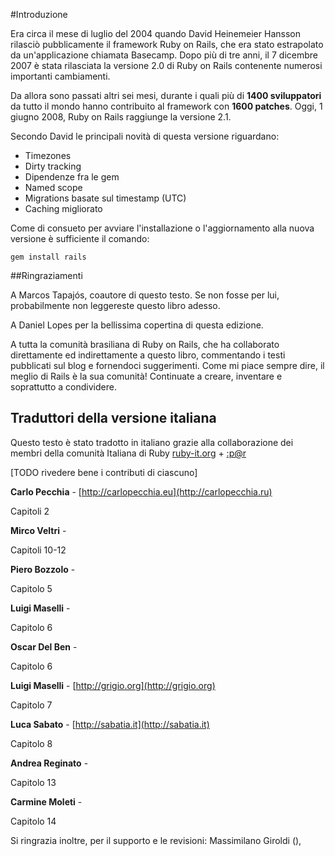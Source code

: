 #Introduzione

Era circa il mese di luglio del 2004 quando David Heinemeier Hansson rilasciò pubblicamente il framework Ruby on Rails, che era stato estrapolato da un'applicazione chiamata Basecamp. Dopo più di tre anni, il 7 dicembre 2007 è stata rilasciata la versione 2.0 di Ruby on Rails contenente numerosi importanti cambiamenti.

Da allora sono passati altri sei mesi, durante i quali più di **1400 sviluppatori** da tutto il mondo hanno contribuito al framework con **1600 patches**. Oggi, 1 giugno 2008, Ruby on Rails raggiunge la versione 2.1.

Secondo David le principali novità di questa versione riguardano:

* Timezones
* Dirty tracking
* Dipendenze fra le gem
* Named scope
* Migrations basate sul timestamp (UTC)
* Caching migliorato

Come di consueto per avviare l'installazione o l'aggiornamento alla nuova versione è sufficiente il  comando:

	gem install rails

##Ringraziamenti

A Marcos Tapajós, coautore di questo testo. Se non fosse per lui, probabilmente non leggereste questo libro adesso.

A Daniel Lopes per la bellissima copertina di questa edizione.

A tutta la comunità brasiliana di Ruby on Rails, che ha collaborato direttamente ed indirettamente a questo libro, commentando i testi pubblicati sul blog e fornendoci suggerimenti. Come mi piace sempre dire, il meglio di Rails è la sua comunità! Continuate a creare, inventare e soprattutto a condividere.


## Traduttori della versione italiana

Questo testo è stato tradotto in italiano grazie alla collaborazione dei membri della comunità Italiana di Ruby [ruby-it.org](http://www.ruby-it.org) + [:p@r](http://www.pro-ruby.net)

[TODO rivedere bene i contributi di ciascuno]

**Carlo Pecchia** - [http://carlopecchia.eu](http://carlopecchia.ru)

Capitoli 2

**Mirco Veltri** - []()

Capitoli 10-12

**Piero Bozzolo** - []()

Capitolo 5

**Luigi Maselli** - []()

Capitolo 6

**Oscar Del Ben** - []()

Capitolo 6

**Luigi Maselli** - [http://grigio.org](http://grigio.org)

Capitolo 7

**Luca Sabato** - [http://sabatia.it](http://sabatia.it)

Capitolo 8

**Andrea Reginato** - []()

Capitolo 13

**Carmine Moleti** - []()

Capitolo 14

Si ringrazia inoltre, per il supporto e le revisioni: Massimilano Giroldi (), 
